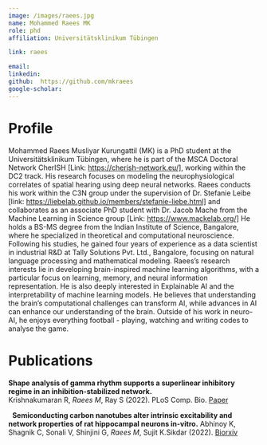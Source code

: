 ```yaml
---
image: /images/raees.jpg
name: Mohammed Raees MK
role: phd
affiliation: Universitätsklinikum Tübingen

link: raees

email: 
linkedin: 
github:  https://github.com/mkraees
google-scholar: 
---
```



# Profile

Mohammed Raees Musliyar Kurungattil (MK) is a PhD student at the Universitätsklinikum Tübingen, where he is part of the MSCA Doctoral Network CherISH [Link: https://cherish-network.eu/], working within the DC2 track. His research focuses on modeling the neurophysiological correlates of spatial hearing using deep neural networks. Raees conducts his work within the C3N group under the supervision of Dr. Stefanie Leibe [link: https://liebelab.github.io/members/stefanie-liebe.html] and collaborates as an associate PhD student with Dr. Jacob Mache from the Machine Learning in Science group [Link: https://www.mackelab.org/]
He holds a BS-MS degree from the Indian Institute of Science, Bangalore, where he specialized in theoretical and computational neuroscience. Following his studies, he gained four years of experience as a data scientist in industrial R&D at Tally Solutions Pvt. Ltd., Bangalore, focusing on natural language processing and mathematical modeling.
Raees’s research interests lie in developing brain-inspired machine learning algorithms, with a particular focus on learning, memory, and neural information representation. He is also deeply interested in Explainable AI and the interpretability of machine learning models. He believes that understanding the brain’s computational challenges can transform AI, while advances in AI can enhance our understanding of the brain.
Outside of his work in neuro-AI, he enjoys  everything football - playing, watching and writing codes to analyse the game.


# Publications


**Shape analysis of gamma rhythm supports a superlinear inhibitory regime in an inhibition-stabilized network.**\
Krishnakumaran R, *Raees M*, Ray S (2022).  PLoS Comp. Bio. 
[Paper](https://journals.plos.org/ploscompbiol/article?id=10.1371/journal.pcbi.1009886)

&nbsp;
**Semiconducting carbon nanotubes alter intrinsic excitability and network properties of rat hippocampal neurons in-vitro.**
Abhinoy K, Shagnik C, Sonali V, Shinjini G, *Raees M*, Sujit K.Sikdar (2022).  [Biorxiv](https://www.biorxiv.org/content/10.1101/2023.03.29.533880v1)
